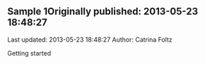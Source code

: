 ## Sample 1Originally published: 2013-05-23 18:48:27 
Last updated: 2013-05-23 18:48:27 
Author: Catrina Foltz 
 
Getting started